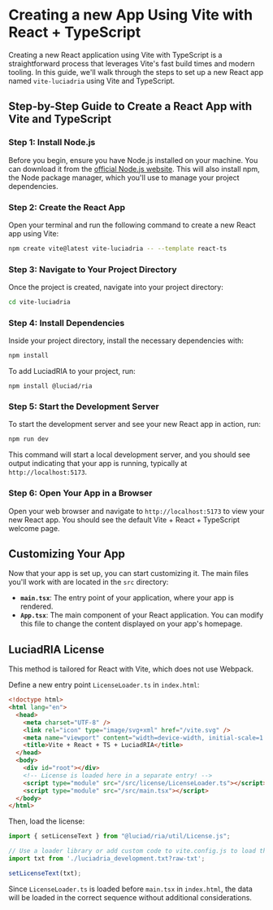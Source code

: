 # Creating a new App Using Vite with React + TypeScript

Creating a new React application using Vite with TypeScript is a straightforward process that leverages Vite's fast build times and modern tooling. 
In this guide, we'll walk through the steps to set up a new React app named `vite-luciadria` using Vite and TypeScript.

## Step-by-Step Guide to Create a React App with Vite and TypeScript

### Step 1: Install Node.js

Before you begin, ensure you have Node.js installed on your machine. You can download it from the [official Node.js website](https://nodejs.org/). This will also install npm, the Node package manager, which you'll use to manage your project dependencies.

### Step 2: Create the React App

Open your terminal and run the following command to create a new React app using Vite:

```bash
npm create vite@latest vite-luciadria -- --template react-ts
```

### Step 3: Navigate to Your Project Directory

Once the project is created, navigate into your project directory:

```bash
cd vite-luciadria
```

### Step 4: Install Dependencies

Inside your project directory, install the necessary dependencies with:

```bash
npm install
```

To add LuciadRIA to your project, run:

```shell
npm install @luciad/ria
```


### Step 5: Start the Development Server

To start the development server and see your new React app in action, run:

```bash
npm run dev
```


This command will start a local development server, and you should see output indicating that your app is running, typically at `http://localhost:5173`.

### Step 6: Open Your App in a Browser

Open your web browser and navigate to `http://localhost:5173` to view your new React app. You should see the default Vite + React + TypeScript welcome page.


## Customizing Your App

Now that your app is set up, you can start customizing it. The main files you'll work with are located in the `src` directory:

- **`main.tsx`**: The entry point of your application, where your app is rendered.
- **`App.tsx`**: The main component of your React application. You can modify this file to change the content displayed on your app's homepage.


## LuciadRIA License

This method is tailored for React with Vite, which does not use Webpack.

Define a new entry point `LicenseLoader.ts`  in `index.html`:

```html
<!doctype html>
<html lang="en">
  <head>
    <meta charset="UTF-8" />
    <link rel="icon" type="image/svg+xml" href="/vite.svg" />
    <meta name="viewport" content="width=device-width, initial-scale=1.0" />
    <title>Vite + React + TS + LuciadRIA</title>
  </head>
  <body>
    <div id="root"></div>
    <!-- License is loaded here in a separate entry! -->
    <script type="module" src="/src/license/LicenseLoader.ts"></script>
    <script type="module" src="/src/main.tsx"></script>
  </body>
</html>
```

Then, load the license:

```typescript
import { setLicenseText } from "@luciad/ria/util/License.js";

// Use a loader library or add custom code to vite.config.js to load the string as a string
import txt from './luciadria_development.txt?raw-txt';

setLicenseText(txt);
```

Since `LicenseLoader.ts` is loaded before `main.tsx` in `index.html`, the data will be loaded in the correct sequence without additional considerations.
